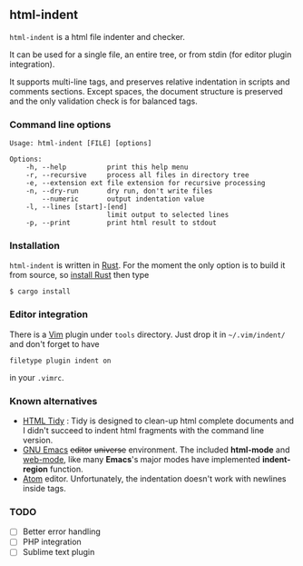 html-indent
-----------

`html-indent` is a html file indenter and checker.

It can be used for a single file, an entire tree, or from stdin (for editor
plugin integration).

It supports multi-line tags, and preserves relative indentation in scripts and
comments sections. Except spaces, the document structure is preserved and the
only validation check is for balanced tags.

### Command line options

```
Usage: html-indent [FILE] [options]

Options:
    -h, --help          print this help menu
    -r, --recursive     process all files in directory tree
    -e, --extension ext file extension for recursive processing
    -n, --dry-run       dry run, don't write files
        --numeric       output indentation value
    -l, --lines [start]-[end]
                        limit output to selected lines
    -p, --print         print html result to stdout
```


### Installation

`html-indent` is written in [Rust](http://rust-lang.org/). For the moment the
only option is to build it from source, so [install Rust](https://rustup.rs/)
then type

```
$ cargo install
```

### Editor integration

There is a [Vim](http://www.vim.org/) plugin under `tools`
directory. Just drop it in `~/.vim/indent/` and don't forget to have
```
filetype plugin indent on
```
in your `.vimrc`.

### Known alternatives

* [HTML Tidy](http://www.html-tidy.org/) : Tidy is designed to clean-up html
  complete documents and I didn't succeed to indent html fragments with the
  command line version.
* [GNU Emacs](https://www.gnu.org/software/emacs/) ~~editor~~
  ~~universe~~ environment. The included **html-mode**
  and [web-mode](http://web-mode.org/), like many **Emacs**'s major
  modes have implemented **indent-region** function.
* [Atom](https://atom.io/) editor. Unfortunately, the indentation doesn't work
  with newlines inside tags.

### TODO

- [ ] Better error handling
- [ ] PHP integration
- [ ] Sublime text plugin
